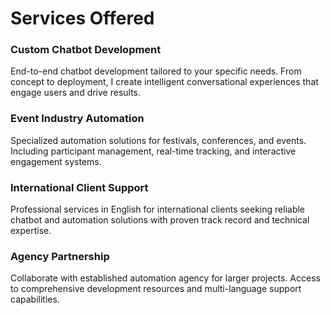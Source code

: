 # Services Offered

<div class="grid grid-2">
    <div class="card">
        <h3>Custom Chatbot Development</h3>
        <p>End-to-end chatbot development tailored to your specific needs. From concept to deployment, I create intelligent conversational experiences that engage users and drive results.</p>
    </div>
    <div class="card">
        <h3>Event Industry Automation</h3>
        <p>Specialized automation solutions for festivals, conferences, and events. Including participant management, real-time tracking, and interactive engagement systems.</p>
    </div>
    <div class="card">
        <h3>International Client Support</h3>
        <p>Professional services in English for international clients seeking reliable chatbot and automation solutions with proven track record and technical expertise.</p>
    </div>
    <div class="card">
        <h3>Agency Partnership</h3>
        <p>Collaborate with established automation agency for larger projects. Access to comprehensive development resources and multi-language support capabilities.</p>
    </div>
</div>